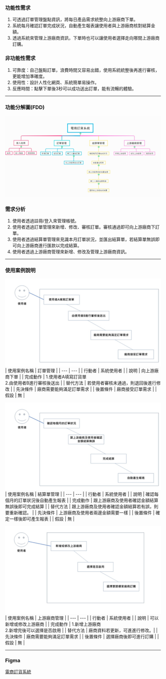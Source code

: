 ### 功能性需求
1. 可透過訂單管理盤點資訊，將每日產品需求統整向上游廠商下單。
2. 系統每月確認訂單完成狀況，自動產生報表讓使用者與上游廠商核對結算金額。
3. 透過系統來管理上游廠商資訊，下單時也可以讓使用者選擇走向哪間上游廠商訂購。
### 非功能性需求
1. 可靠度：自己盤點訂單，浪費時間又容易出錯，使用系統統整後再進行審核，更能增加準確度。
2. 使用性：設計人性化網頁、系統簡單易操作。
3. 反應時間：點擊下單後3秒可以成功送出訂單，能有流暢的體驗。
***
### 功能分解圖(FDD)
![FDD](FDD.jpg "FDD")
### 需求分析
1. 使用者透過註冊/登入來管理帳號。
2. 使用者透過訂單管理來新增、修改、審核訂單。審核通過即可向上游廠商下訂單。
3. 使用者透過結算單管理來見識本月訂單狀況，並匯出結算單，若結算單無誤即可向上游廠商進行匯款以完成結算。
4. 使用者透過上游廠商管理來新增、修改及管理上游廠商資訊。
***
### 使用案例說明
![case1](case1.jpg "case1")
| 使用案例名稱 | 訂單管理 |
| --- | --- |
| 行動者 | 系統使用者 |
| 說明 | 向上游廠商下單 |
| 完成動作 | 1.使用者A填寫訂貨單<br> 2.由使用者B進行審核後送出 |
| 替代方法 | 若使用者審核未通過，則退回後進行修改 |
| 先決條件 | 廠商需要能夠滿足訂單需求 |
| 後置條件 | 廠商接受訂單需求 |
| 假設 | 無 |

![case2](case2.JPG "case2")
| 使用案例名稱 | 結算單管理 |
| --- | --- |
| 行動者 | 系統使用者 |
| 說明 | 確認每個月的訂單狀況後自動產生報表 |
| 完成動作 | 跟上游廠商及使用者確認金額結算無誤後即可完成結算 |
| 替代方法 | 跟上游廠商及使用者確認金額結算若有誤，則要重新確認。 |
| 先決條件 | 上游廠商及使用者兩邊金額需要一樣 |
| 後置條件 | 確定一樣後即可產生報表 |
| 假設 | 無 |

![case3](case3.JPG "case3")
| 使用案例名稱 | 上游廠商管理 |
| --- | --- |
| 行動者 | 系統使用者 |
| 說明 | 可以新增或修改上游廠商 |
| 完成動作 | 1.新增上游廠商<br> 2.新增完後可以選擇是否啟用 |
| 替代方法 | 廠商資料若更新，可進進行修改。|
| 先決條件 | 廠商需要能夠滿足訂單需求 |
| 後置條件 | 選擇廠商後即可進行訂購 |
| 假設 | 無 |
***
### Figma
[電商訂貨系統](https://www.figma.com/proto/XmyLzrCiIyoQD8u9u0cJND/%E9%9B%BB%E5%95%86%E8%A8%82%E8%B2%A8%E7%B3%BB%E7%B5%B1?node-id=1%3A2&scaling=min-zoom&page-id=0%3A1&starting-point-node-id=1%3A2&show-proto-sidebar=1) 


